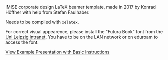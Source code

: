 IMISE corporate design LaTeX beamer template, made in 2017 by Konrad Höffner with help from Stefan Faulhaber.

Needs to be compiled with `xelatex`.

For correct visual appearence, please install the "Futura Book" font from the [Uni Leipzig intranet](http://www.zv.uni-leipzig.de/intranet/rektorat/universitaetskommunikation/service/corporate-design/hausschrift-futura.html). You have to be on the LAN network or on eduroam to access the font.

[View Example Presentation with Basic Instructions](https://github.com/IMISE/imise-beamertheme/releases/download/0.1/imisetest.pdf)
